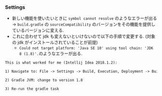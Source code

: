 ### Settings
- 新しい機能を使いたいときに `symbol cannot resolve` のようなエラーが出る → `build.gradle` の `sourceCompatibility` のバージョンをその機能を提供しているバージョンに変える.
- これに合わせて jdk も変えないといけないので以下の手順で変更する. (対象の jdk がインストールされていることが前提)
  - `Could not target platform: 'Java SE 10' using tool chain: 'JDK 8 (1.8)'.`のようなエラーが出る.
```txt
This is what worked for me (Intellij Idea 2018.1.2):

1) Navigate to: File -> Settings -> Build, Execution, Deployment -> Build Tools -> Gradle

2) Gradle JVM: change to version 1.8

3) Re-run the gradle task
```
